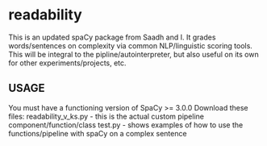 # readability

This is an updated spaCy package from Saadh and I. It grades words/sentences on complexity via common NLP/linguistic scoring tools. This will be integral to the pipline/autointerpreter, but also useful on its own for other experiments/projects, etc.

## USAGE

You must have a functioning version of SpaCy >= 3.0.0
Download these files:
readability_v_ks.py - this is the actual custom pipeline component/function/class
test.py - shows examples of how to use the functions/pipeline with spaCy on a complex sentence
